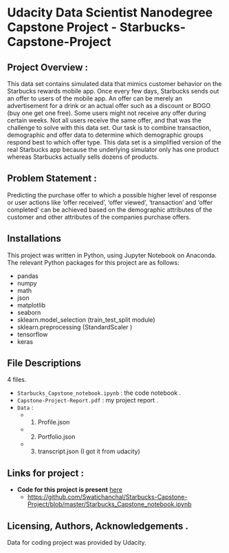 # Udacity Data Scientist Nanodegree Capstone Project - Starbucks-Capstone-Project

## Project Overview :
This data set contains simulated data that mimics customer behavior on the Starbucks rewards mobile app. Once every few days, Starbucks sends out an offer to users of the mobile app. An offer can be merely an advertisement for a drink or an actual offer such as a discount or BOGO (buy one get one free). Some users might not receive any offer during certain weeks.
Not all users receive the same offer, and that was the challenge to solve with this data set.
Our task is to combine transaction, demographic and offer data to determine which demographic groups respond best to which offer type. This data set is a simplified version of the real Starbucks app because the underlying simulator only has one product whereas Starbucks actually sells dozens of products.

## Problem Statement :
Predicting the purchase offer to which a possible higher level of response or user actions like ‘offer received’, ‘offer viewed’, ‘transaction’ and  ‘offer completed’ can be achieved based on the demographic attributes of the customer and other attributes of the companies purchase offers. 

## Installations
This project was written in Python, using Jupyter Notebook on Anaconda. The relevant Python packages for this project are as follows:

- pandas
- numpy
- math
- json
- matplotlib
- seaborn
- sklearn.model_selection (train_test_split module)
- sklearn.preprocessing (StandardScaler )
- tensorflow
- keras 

## File Descriptions
4 files. 
- `Starbucks_Capstone_notebook.ipynb` : the code notebook .
-  `Capstone-Project-Report.pdf` : my project report .
-   `Data` :
    - 1. Profile.json
    - 2. Portfolio.json
    - 3. transcript.json (I got it from udacity)
    
 ## Links for project :
- **Code for this project is present** [here](https://github.com/SaadAlotaibi990/capstone/blob/main/Starbucks_Capstone_notebook.ipynb)
     - https://github.com/Swatichanchal/Starbucks-Capstone-Project/blob/master/Starbucks_Capstone_notebook.ipynb


## Licensing, Authors, Acknowledgements .
Data for coding project was provided by Udacity.
